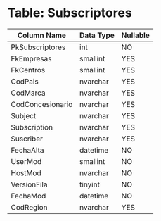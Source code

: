 # Table: Subscriptores

| Column Name | Data Type | Nullable |
|-------------|-----------|----------|
| PkSubscriptores | int | NO |
| FkEmpresas | smallint | YES |
| FkCentros | smallint | YES |
| CodPais | nvarchar | YES |
| CodMarca | nvarchar | YES |
| CodConcesionario | nvarchar | YES |
| Subject | nvarchar | YES |
| Subscription | nvarchar | YES |
| Suscriber | nvarchar | YES |
| FechaAlta | datetime | NO |
| UserMod | smallint | NO |
| HostMod | nvarchar | NO |
| VersionFila | tinyint | NO |
| FechaMod | datetime | NO |
| CodRegion | nvarchar | YES |
